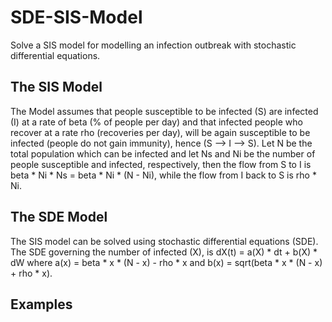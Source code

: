 # SDE-SIS-Model

Solve a SIS model for modelling an infection outbreak with stochastic differential equations.

## The SIS Model

The Model assumes that people susceptible to be infected (S) are infected (I) at a rate of beta (% of people per day) and that infected people who recover at a rate rho (recoveries per day), will be again susceptible to be infected (people do not gain immunity), hence (S --> I --> S). Let N be the total population which can be infected and let Ns and Ni be the number of people susceptible and infected, respectively, then the flow from S to I is beta * Ni * Ns = beta * Ni * (N - Ni), while the flow from I back to S is rho * Ni.

## The SDE Model

The SIS model can be solved using stochastic differential equations (SDE). The SDE governing the number of infected (X), is
dX(t) = a(X) * dt + b(X) * dW
where a(x) = beta * x * (N - x) - rho * x and b(x) = sqrt(beta * x * (N - x) + rho * x).

## Examples

